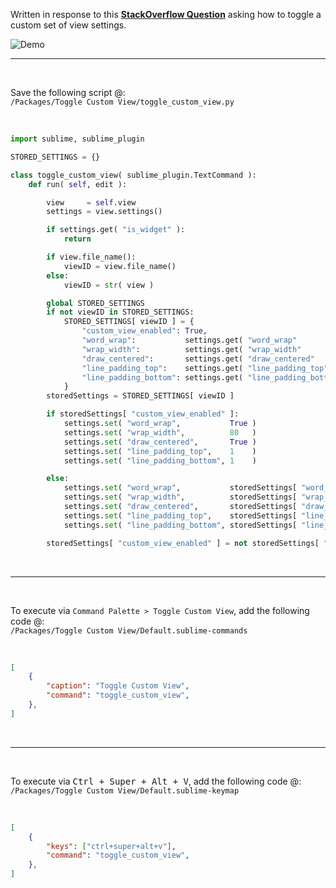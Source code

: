 Written in response to this [**StackOverflow Question**](http://stackoverflow.com/questions/37865230/changing-editing-mode-in-sublime-text-3-toggle-multiple-settings-with-a-command) asking how to toggle a custom set of view settings.

![Demo](http://i.stack.imgur.com/C6GRe.gif)

-----

&nbsp;

Save the following script @:  
`/Packages/Toggle Custom View/toggle_custom_view.py`

&nbsp;

```python
import sublime, sublime_plugin

STORED_SETTINGS = {}

class toggle_custom_view( sublime_plugin.TextCommand ):
	def run( self, edit ):

		view     = self.view
		settings = view.settings()

		if settings.get( "is_widget" ):
			return

		if view.file_name():
			viewID = view.file_name()
		else:
			viewID = str( view )

		global STORED_SETTINGS
		if not viewID in STORED_SETTINGS:
			STORED_SETTINGS[ viewID ] = {
				"custom_view_enabled": True,
				"word_wrap":           settings.get( "word_wrap"           ),
				"wrap_width":          settings.get( "wrap_width"          ),
				"draw_centered":       settings.get( "draw_centered"       ),
				"line_padding_top":    settings.get( "line_padding_top"    ),
				"line_padding_bottom": settings.get( "line_padding_bottom" ),
			}
		storedSettings = STORED_SETTINGS[ viewID ]

		if storedSettings[ "custom_view_enabled" ]:
			settings.set( "word_wrap",           True )
			settings.set( "wrap_width",          80   )
			settings.set( "draw_centered",       True )
			settings.set( "line_padding_top",    1    )
			settings.set( "line_padding_bottom", 1    )

		else:
			settings.set( "word_wrap",           storedSettings[ "word_wrap"           ] )
			settings.set( "wrap_width",          storedSettings[ "wrap_width"          ] )
			settings.set( "draw_centered",       storedSettings[ "draw_centered"       ] )
			settings.set( "line_padding_top",    storedSettings[ "line_padding_top"    ] )
			settings.set( "line_padding_bottom", storedSettings[ "line_padding_bottom" ] )

		storedSettings[ "custom_view_enabled" ] = not storedSettings[ "custom_view_enabled" ]
```

&nbsp;

-----

&nbsp;

To execute via `Command Palette > Toggle Custom View`, add the following code @:  
`/Packages/Toggle Custom View/Default.sublime-commands`

&nbsp;

```json
[
	{
		"caption": "Toggle Custom View",
		"command": "toggle_custom_view",
	},
]
```

&nbsp;

-----

&nbsp;

To execute via <kbd>Ctrl + Super + Alt + V</kbd>, add the following code @:  
`/Packages/Toggle Custom View/Default.sublime-keymap`

&nbsp;

```json
[
	{
		"keys": ["ctrl+super+alt+v"],
		"command": "toggle_custom_view",
	},
]
```

